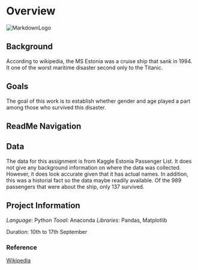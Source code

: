# Overview
![MarkdownLogo](https://en.wikipedia.org/wiki/MS_Estonia#/media/File:MS_Estonia_model.jpg)

## Background
According to wikipedia, the MS Estonia was a cruise ship that sank in 1994. It one of the worst maritime disaster second only to the Titanic.

## Goals
The goal of this work is to establish whether gender and age played a part among those who survived this disaster. 

## ReadMe Navigation

## Data
The data for this assignment is from Kaggle Estonia Passenger List. It does not give any background information on where the data was collected. However, it does look accurate given that it has actual names. In addition, this was a historial fact so the data maybe readily available. Of the 989 passengers that were about the ship, only 137 survived.

## Project Information

*Language*: Python
*Tooal*: Anaconda
*Libraries*: Pandas, Matplotlib

Duration: 10th to 17th September

### Reference
[Wikipedia](https://en.wikipedia.org/wiki/MS_Estonia)
